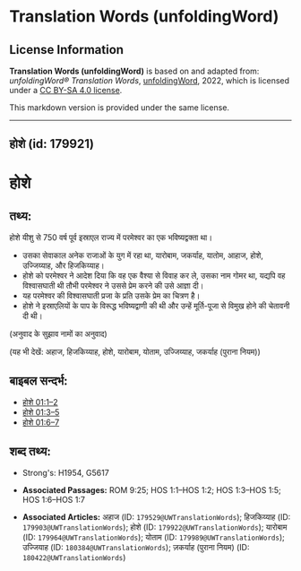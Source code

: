 # Translation Words (unfoldingWord)

## License Information

**Translation Words (unfoldingWord)** is based on and adapted from: _unfoldingWord® Translation Words_, [unfoldingWord](https://unfoldingword.org/utw), 2022, which is licensed under a [CC BY-SA 4.0 license](https://creativecommons.org/licenses/by-sa/4.0/legalcode.en).

This markdown version is provided under the same license.



--------------------------------

## होशे (id: 179921)

होशे
====

तथ्य:
-----

होशे यीशु से 750 वर्ष पूर्व इस्राएल राज्य में परमेश्वर का एक भविष्यद्वक्ता था।

* उसका सेवाकाल अनेक राजाओं के युग में रहा था, यारोबाम, जकर्याह, यातोम, आहाज, होशे, उज्जिय्याह, और हिजकिय्याह।
* होशे को परमेश्वर ने आदेश दिया कि वह एक वैश्या से विवाह कर ले, उसका नाम गोमर था, यद्यपि वह विश्वासघाती थी तौभी परमेश्वर ने उससे प्रेम करने की उसे आज्ञा दी।
* यह परमेश्वर की विश्वासघाती प्रजा के प्रति उसके प्रेम का चित्रण है।
* होशे ने इस्राएलियों के पाप के विरूद्ध भविष्यद्वाणी की थी और उन्हें मूर्ति\-पूजा से विमुख होने की चेतावनी दी थी।

(अनुवाद के सुझाव नामों का अनुवाद)

(यह भी देखें: अहाज, हिजकिय्याह, होशे, यारोबाम, योताम, उज्जिय्याह, जकर्याह (पुराना नियम))

बाइबल सन्दर्भ:
--------------

* [होशे 01:1–2](https://ref.ly/Hos1:1-Hos1:2)
* [होशे 01:3–5](https://ref.ly/Hos1:3-Hos1:5)
* [होशे 01:6–7](https://ref.ly/Hos1:6-Hos1:7)

शब्द तथ्य:
----------

* Strong's: H1954, G5617

* **Associated Passages:** ROM 9:25; HOS 1:1–HOS 1:2; HOS 1:3–HOS 1:5; HOS 1:6–HOS 1:7
* **Associated Articles:** अहाज (ID: `179529@UWTranslationWords`); हिजकिय्याह (ID: `179903@UWTranslationWords`); होशे (ID: `179922@UWTranslationWords`); यारोबाम (ID: `179964@UWTranslationWords`); योताम (ID: `179989@UWTranslationWords`); उज्जियाह (ID: `180384@UWTranslationWords`); ज़कर्याह (पुराना नियम) (ID: `180422@UWTranslationWords`)


